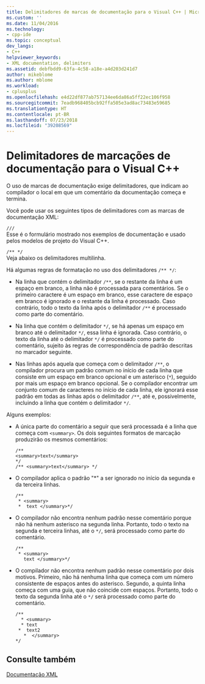 ```yaml
---
title: Delimitadores de marcas de documentação para o Visual C++ | Microsoft Docs
ms.custom: ''
ms.date: 11/04/2016
ms.technology:
- cpp-ide
ms.topic: conceptual
dev_langs:
- C++
helpviewer_keywords:
- XML documentation, delimiters
ms.assetid: debfbdd9-63fa-4c58-a18e-a4d203d241d7
author: mikeblome
ms.author: mblome
ms.workload:
- cplusplus
ms.openlocfilehash: e4d22df877ab757134ee6da86a5ff22ec106f958
ms.sourcegitcommit: 7eadb968405bcb92ffa505e3ad8ac73483e59685
ms.translationtype: HT
ms.contentlocale: pt-BR
ms.lasthandoff: 07/23/2018
ms.locfileid: "39208569"
---
```

# <a name="delimiters-for-visual-c-documentation-tags"></a>Delimitadores de marcações de documentação para o Visual C++
O uso de marcas de documentação exige delimitadores, que indicam ao compilador o local em que um comentário da documentação começa e termina.  
  
 Você pode usar os seguintes tipos de delimitadores com as marcas de documentação XML:  
  
 `///`  
 Esse é o formulário mostrado nos exemplos de documentação e usado pelos modelos de projeto do Visual C++.  
  
 `/** */`  
 Veja abaixo os delimitadores multilinha.  
  
 Há algumas regras de formatação no uso dos delimitadores `/** */`:  
  
-   Na linha que contém o delimitador `/**`, se o restante da linha é um espaço em branco, a linha não é processada para comentários. Se o primeiro caractere é um espaço em branco, esse caractere de espaço em branco é ignorado e o restante da linha é processado. Caso contrário, todo o texto da linha após o delimitador `/**` é processado como parte do comentário.  
  
-   Na linha que contém o delimitador `*/`, se há apenas um espaço em branco até o delimitador `*/`, essa linha é ignorada. Caso contrário, o texto da linha até o delimitador `*/` é processado como parte do comentário, sujeito às regras de correspondência de padrão descritas no marcador seguinte.  
  
-   Nas linhas após aquela que começa com o delimitador `/**`, o compilador procura um padrão comum no início de cada linha que consiste em um espaço em branco opcional e um asterisco (`*`), seguido por mais um espaço em branco opcional. Se o compilador encontrar um conjunto comum de caracteres no início de cada linha, ele ignorará esse padrão em todas as linhas após o delimitador `/**`, até e, possivelmente, incluindo a linha que contém o delimitador `*/`.  
  
 Alguns exemplos:  
  
-   A única parte do comentário a seguir que será processada é a linha que começa com `<summary>`. Os dois seguintes formatos de marcação produzirão os mesmos comentários:  
  
    ```  
    /**  
    <summary>text</summary>   
    */  
    /** <summary>text</summary> */  
    ```  
  
-   O compilador aplica o padrão "\*" a ser ignorado no início da segunda e da terceira linhas.  
  
    ```  
    /**  
     * <summary>  
     *  text </summary>*/  
    ```  
  
-   O compilador não encontra nenhum padrão nesse comentário porque não há nenhum asterisco na segunda linha. Portanto, todo o texto na segunda e terceira linhas, até o `*/`, será processado como parte do comentário.  
  
    ```  
    /**  
     * <summary>  
       text </summary>*/  
    ```  
  
-   O compilador não encontra nenhum padrão nesse comentário por dois motivos. Primeiro, não há nenhuma linha que começa com um número consistente de espaços antes do asterisco. Segundo, a quinta linha começa com uma guia, que não coincide com espaços. Portanto, todo o texto da segunda linha até o `*/` será processado como parte do comentário.  
  
    ```  
    /**  
      * <summary>  
      * text   
     *  text2  
       *  </summary>  
    */  
    ```  
  
## <a name="see-also"></a>Consulte também  
 [Documentação XML](../ide/xml-documentation-visual-cpp.md)